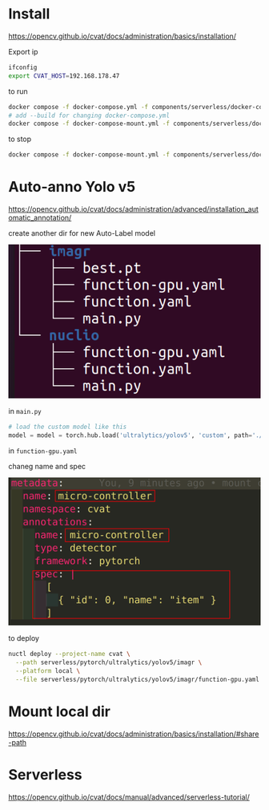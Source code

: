 # Install 

https://opencv.github.io/cvat/docs/administration/basics/installation/

Export ip 

```bash
ifconfig
export CVAT_HOST=192.168.178.47
```

to run 

```bash
docker compose -f docker-compose.yml -f components/serverless/docker-compose.serverless.yml up -d
# add --build for changing docker-compose.yml
docker compose -f docker-compose-mount.yml -f components/serverless/docker-compose.serverless.yml up -d
```

to stop 

```bash
docker compose -f docker-compose-mount.yml -f components/serverless/docker-compose.serverless.yml down
```



# Auto-anno Yolo v5

https://opencv.github.io/cvat/docs/administration/advanced/installation_automatic_annotation/

create another dir for new Auto-Label model 

![image-20230619132542246](./README.assets/image-20230619132542246.png)

in `main.py`

```python 
# load the custom model like this 
model = model = torch.hub.load('ultralytics/yolov5', 'custom', path='./best.pt', force_reload=True)
```

in `function-gpu.yaml`

chaneg name and spec

![image-20230619132717095](./README.assets/image-20230619132717095.png)

to deploy

```bash
nuctl deploy --project-name cvat \
  --path serverless/pytorch/ultralytics/yolov5/imagr \
  --platform local \
  --file serverless/pytorch/ultralytics/yolov5/imagr/function-gpu.yaml
```

# Mount local dir 

https://opencv.github.io/cvat/docs/administration/basics/installation/#share-path



# Serverless 

https://opencv.github.io/cvat/docs/manual/advanced/serverless-tutorial/
